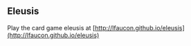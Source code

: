 ## Eleusis

Play the card game eleusis at [http://lfaucon.github.io/eleusis](http://lfaucon.github.io/eleusis)
